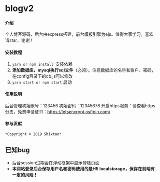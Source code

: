 # blogv2

#### 介绍
个人博客源码，后台由express搭建，前台模板引擎为ejs。值得大家学习，喜欢请star，谢谢！

#### 安装教程

1.  `yarn or npm install `安装依赖
2.  **添加数据库，mysql执行sql文件**（必须）。注意数据库的名称和账户、密码，在config目录下的db.js可以修改
3.  `yarn start or npm start` 启动

#### 使用说明

  后台管理初始账号：123456 初始密码：12345678
  开启https服务：请查看https分支，免费申请证书：https://letsencrypt.osfipin.com/

#### 参与贡献

    *Copyright © 2019 Shixtao*

## 已知bug
+   后台session过期会在浮动框架中显示登陆页面
+    **本网站登录后台保存用户名和密码使用的是H5 localstorage，保存在前端有一定的风险！** 

